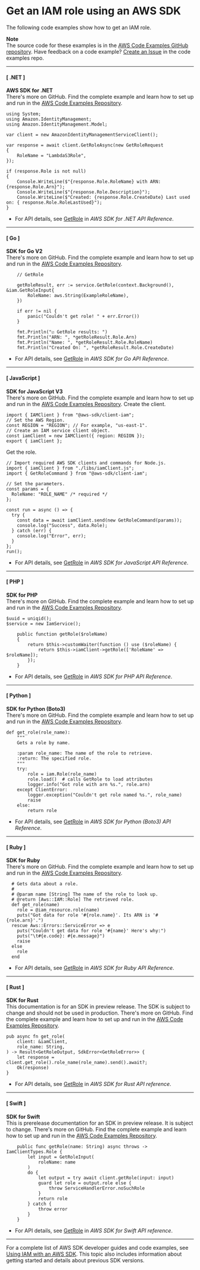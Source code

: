 # Get an IAM role using an AWS SDK<a name="example_iam_GetRole_section"></a>

The following code examples show how to get an IAM role\.

**Note**  
The source code for these examples is in the [AWS Code Examples GitHub repository](https://github.com/awsdocs/aws-doc-sdk-examples)\. Have feedback on a code example? [Create an Issue](https://github.com/awsdocs/aws-doc-sdk-examples/issues/new/choose) in the code examples repo\. 

------
#### [ \.NET ]

**AWS SDK for \.NET**  
 There's more on GitHub\. Find the complete example and learn how to set up and run in the [AWS Code Examples Repository](https://github.com/awsdocs/aws-doc-sdk-examples/tree/main/dotnetv3/IAM#code-examples)\. 
  

```
using System;
using Amazon.IdentityManagement;
using Amazon.IdentityManagement.Model;

var client = new AmazonIdentityManagementServiceClient();

var response = await client.GetRoleAsync(new GetRoleRequest
{
    RoleName = "LambdaS3Role",
});

if (response.Role is not null)
{
    Console.WriteLine($"{response.Role.RoleName} with ARN: {response.Role.Arn}");
    Console.WriteLine($"{response.Role.Description}");
    Console.WriteLine($"Created: {response.Role.CreateDate} Last used on: { response.Role.RoleLastUsed}");
}
```
+  For API details, see [GetRole](https://docs.aws.amazon.com/goto/DotNetSDKV3/iam-2010-05-08/GetRole) in *AWS SDK for \.NET API Reference*\. 

------
#### [ Go ]

**SDK for Go V2**  
 There's more on GitHub\. Find the complete example and learn how to set up and run in the [AWS Code Examples Repository](https://github.com/awsdocs/aws-doc-sdk-examples/tree/main/gov2/iam#code-examples)\. 
  

```
	// GetRole

	getRoleResult, err := service.GetRole(context.Background(), &iam.GetRoleInput{
		RoleName: aws.String(ExampleRoleName),
	})

	if err != nil {
		panic("Couldn't get role! " + err.Error())
	}

	fmt.Println("☑️ GetRole results: ")
	fmt.Println("ARN: ", *getRoleResult.Role.Arn)
	fmt.Println("Name: ", *getRoleResult.Role.RoleName)
	fmt.Println("Created On: ", *getRoleResult.Role.CreateDate)
```
+  For API details, see [GetRole](https://pkg.go.dev/github.com/aws/aws-sdk-go-v2/service/iam#Client.GetRole) in *AWS SDK for Go API Reference*\. 

------
#### [ JavaScript ]

**SDK for JavaScript V3**  
 There's more on GitHub\. Find the complete example and learn how to set up and run in the [AWS Code Examples Repository](https://github.com/awsdocs/aws-doc-sdk-examples/tree/main/javascriptv3/example_code/iam#code-examples)\. 
Create the client\.  

```
import { IAMClient } from "@aws-sdk/client-iam";
// Set the AWS Region.
const REGION = "REGION"; // For example, "us-east-1".
// Create an IAM service client object.
const iamClient = new IAMClient({ region: REGION });
export { iamClient };
```
Get the role\.  

```
// Import required AWS SDK clients and commands for Node.js.
import { iamClient } from "./libs/iamClient.js";
import { GetRoleCommand } from "@aws-sdk/client-iam";

// Set the parameters.
const params = {
  RoleName: "ROLE_NAME" /* required */
};

const run = async () => {
  try {
    const data = await iamClient.send(new GetRoleCommand(params));
    console.log("Success", data.Role);
  } catch (err) {
    console.log("Error", err);
  }
};
run();
```
+  For API details, see [GetRole](https://docs.aws.amazon.com/AWSJavaScriptSDK/v3/latest/clients/client-iam/classes/getrolecommand.html) in *AWS SDK for JavaScript API Reference*\. 

------
#### [ PHP ]

**SDK for PHP**  
 There's more on GitHub\. Find the complete example and learn how to set up and run in the [AWS Code Examples Repository](https://github.com/awsdocs/aws-doc-sdk-examples/tree/main/php/example_code/iam/iam_basics#code-examples)\. 
  

```
$uuid = uniqid();
$service = new IamService();

    public function getRole($roleName)
    {
        return $this->customWaiter(function () use ($roleName) {
            return $this->iamClient->getRole(['RoleName' => $roleName]);
        });
    }
```
+  For API details, see [GetRole](https://docs.aws.amazon.com/goto/SdkForPHPV3/iam-2010-05-08/GetRole) in *AWS SDK for PHP API Reference*\. 

------
#### [ Python ]

**SDK for Python \(Boto3\)**  
 There's more on GitHub\. Find the complete example and learn how to set up and run in the [AWS Code Examples Repository](https://github.com/awsdocs/aws-doc-sdk-examples/tree/main/python/example_code/iam/iam_basics#code-examples)\. 
  

```
def get_role(role_name):
    """
    Gets a role by name.

    :param role_name: The name of the role to retrieve.
    :return: The specified role.
    """
    try:
        role = iam.Role(role_name)
        role.load()  # calls GetRole to load attributes
        logger.info("Got role with arn %s.", role.arn)
    except ClientError:
        logger.exception("Couldn't get role named %s.", role_name)
        raise
    else:
        return role
```
+  For API details, see [GetRole](https://docs.aws.amazon.com/goto/boto3/iam-2010-05-08/GetRole) in *AWS SDK for Python \(Boto3\) API Reference*\. 

------
#### [ Ruby ]

**SDK for Ruby**  
 There's more on GitHub\. Find the complete example and learn how to set up and run in the [AWS Code Examples Repository](https://github.com/awsdocs/aws-doc-sdk-examples/tree/main/ruby/example_code/iam#code-examples)\. 
  

```
  # Gets data about a role.
  #
  # @param name [String] The name of the role to look up.
  # @return [Aws::IAM::Role] The retrieved role.
  def get_role(name)
    role = @iam_resource.role(name)
    puts("Got data for role '#{role.name}'. Its ARN is '#{role.arn}'.")
  rescue Aws::Errors::ServiceError => e
    puts("Couldn't get data for role '#{name}' Here's why:")
    puts("\t#{e.code}: #{e.message}")
    raise
  else
    role
  end
```
+  For API details, see [GetRole](https://docs.aws.amazon.com/goto/SdkForRubyV3/iam-2010-05-08/GetRole) in *AWS SDK for Ruby API Reference*\. 

------
#### [ Rust ]

**SDK for Rust**  
This documentation is for an SDK in preview release\. The SDK is subject to change and should not be used in production\.
 There's more on GitHub\. Find the complete example and learn how to set up and run in the [AWS Code Examples Repository](https://github.com/awsdocs/aws-doc-sdk-examples/tree/main/rust_dev_preview/iam#code-examples)\. 
  

```
pub async fn get_role(
    client: &iamClient,
    role_name: String,
) -> Result<GetRoleOutput, SdkError<GetRoleError>> {
    let response = client.get_role().role_name(role_name).send().await?;
    Ok(response)
}
```
+  For API details, see [GetRole](https://docs.rs/releases/search?query=aws-sdk) in *AWS SDK for Rust API reference*\. 

------
#### [ Swift ]

**SDK for Swift**  
This is prerelease documentation for an SDK in preview release\. It is subject to change\.
 There's more on GitHub\. Find the complete example and learn how to set up and run in the [AWS Code Examples Repository](https://github.com/awsdocs/aws-doc-sdk-examples/tree/main/swift/example_code/iam/GetRole#code-examples)\. 
  

```
    public func getRole(name: String) async throws -> IamClientTypes.Role {
        let input = GetRoleInput(
            roleName: name
        )
        do {
            let output = try await client.getRole(input: input)
            guard let role = output.role else {
                throw ServiceHandlerError.noSuchRole
            }
            return role
        } catch {
            throw error
        }
    }
```
+  For API details, see [GetRole](https://awslabs.github.io/aws-sdk-swift/reference/0.x) in *AWS SDK for Swift API reference*\. 

------

For a complete list of AWS SDK developer guides and code examples, see [Using IAM with an AWS SDK](sdk-general-information-section.md)\. This topic also includes information about getting started and details about previous SDK versions\.